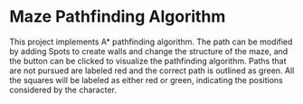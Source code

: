 # Maze Pathfinding Algorithm

This project implements A* pathfinding algorithm. The path can be modified by adding Spots to create walls and change the structure of the maze, and the button can be clicked to visualize the pathfinding algorithm. Paths that are not pursued are labeled red and the correct path is outlined as green. All the squares will be labeled as either red or green, indicating the positions considered by the character.
